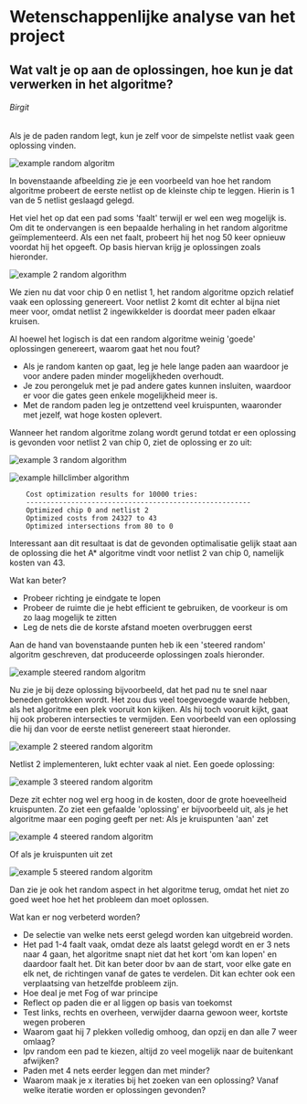 # Wetenschappenlijke analyse van het project
## Wat valt je op aan de oplossingen, hoe kun je dat verwerken in het algoritme?

###### Birgit
Als je de paden random legt, kun je zelf voor de simpelste netlist vaak geen oplossing vinden.

![example random algoritm](./images/random_chip_0_net_1.png "Example image")

In bovenstaande afbeelding zie je een voorbeeld van hoe het random algoritme probeert de eerste netlist op de kleinste chip te leggen.
Hierin is 1 van de 5 netlist geslaagd gelegd.

Het viel het op dat een pad soms 'faalt' terwijl er wel een weg mogelijk is.
Om dit te ondervangen is een bepaalde herhaling in het random algoritme geïmplementeerd.
Als een net faalt, probeert hij het nog 50 keer opnieuw voordat hij het opgeeft.
Op basis hiervan krijg je oplossingen zoals hieronder.

![example 2 random algorithm](./images/random2_chip_0_net_1.png "Example image")

We zien nu dat voor chip 0 en netlist 1, het random algoritme opzich relatief vaak een oplossing genereert.
Voor netlist 2 komt dit echter al bijna niet meer voor, omdat netlist 2 ingewikkelder is doordat meer paden elkaar kruisen.

Al hoewel het logisch is dat een random algoritme weinig 'goede' oplossingen genereert, waarom gaat het nou fout?
* Als je random kanten op gaat, leg je hele lange paden aan waardoor je voor andere paden minder mogelijkheden overhoudt.
* Je zou perongeluk met je pad andere gates kunnen insluiten, waardoor er voor die gates geen enkele mogelijkheid meer is.
* Met de random paden leg je ontzettend veel kruispunten, waaronder met jezelf, wat hoge kosten oplevert.

Wanneer het random algoritme zolang wordt gerund totdat er een oplossing is gevonden voor netlist 2 van chip 0, ziet de oplossing er zo uit:

![example 3 random algorithm](./images/random_chip_0_net_2.png "Example image")

![example hillclimber algorithm](./images/hillclimber_chip_0_net_2_random.png "Example image")

        Cost optimization results for 10000 tries:
        -------------------------------------------------------
        Optimized chip 0 and netlist 2
        Optimized costs from 24327 to 43
        Optimized intersections from 80 to 0   

Interessant aan dit resultaat is dat de gevonden optimalisatie gelijk staat aan de oplossing die het A* algoritme vindt voor netlist 2 van chip 0, namelijk kosten van 43. 

Wat kan beter?

* Probeer richting je eindgate te lopen
* Probeer de ruimte die je hebt efficient te gebruiken, de voorkeur is om zo laag mogelijk te zitten
* Leg de nets die de korste afstand moeten overbruggen eerst

Aan de hand van bovenstaande punten heb ik een 'steered random' algoritm geschreven, dat produceerde oplossingen zoals hieronder.

![example steered random algoritm](./images/steered_random_chip_0_net_1.png "Example image")

Nu zie je bij deze oplossing bijvoorbeeld, dat het pad nu te snel naar beneden getrokken wordt.
Het zou dus veel toegevoegde waarde hebben, als het algoritme een plek vooruit kon kijken.
Als hij toch vooruit kijkt, gaat hij ook proberen intersecties te vermijden.
Een voorbeeld van een oplossing die hij dan voor de eerste netlist genereert staat hieronder.

![example 2 steered random algoritm](./images/steered_random2_chip_0_net_1.png "Example image")

Netlist 2 implementeren, lukt echter vaak al niet.
Een goede oplossing:

![example 3 steered random algoritm](./images/steered_random3_chip_0_net_2.png "Example image")

Deze zit echter nog wel erg hoog in de kosten, door de grote hoeveelheid kruispunten.
Zo ziet een gefaalde 'oplossing' er bijvoorbeeld uit, als je het algoritme maar een poging geeft per net:
Als je kruispunten 'aan' zet

![example 4 steered random algoritm](./images/steered_random4_chip_0_net_2.png "Example image")

Of als je kruispunten uit zet

![example 5 steered random algoritm](./images/steered_random5_chip_0_net_2.png "Example image")

Dan zie je ook het random aspect in het algoritme terug, omdat het niet zo goed weet hoe het het probleem dan moet oplossen.

Wat kan er nog verbeterd worden?
* De selectie van welke nets eerst gelegd worden kan uitgebreid worden.
* Het pad 1-4 faalt vaak, omdat deze als laatst gelegd wordt en er 3 nets naar 4 gaan, het algoritme snapt niet dat het kort 'om kan lopen' en daardoor faalt het.
Dit kan beter door bv aan de start, voor elke gate en elk net, de richtingen vanaf de gates te verdelen. Dit kan echter ook een verplaatsing van hetzelfde probleem zijn.
* Hoe deal je met Fog of war principe
* Reflect op paden die er al liggen op basis van toekomst
* Test links, rechts en overheen, verwijder daarna gewoon weer, kortste wegen proberen
* Waarom gaat hij 7 plekken volledig omhoog, dan opzij en dan alle 7 weer omlaag?
* Ipv random een pad te kiezen, altijd zo veel mogelijk naar de buitenkant afwijken?
* Paden met 4 nets eerder leggen dan met minder?
* Waarom maak je x iteraties bij het zoeken van een oplossing? Vanaf welke iteratie worden er oplossingen gevonden?
